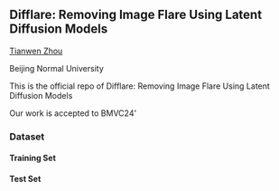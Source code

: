 ## Difflare: Removing Image Flare Using Latent Diffusion Models


[Tianwen Zhou](https://zhoutianwen.com/)

Beijing Normal University

This is the official repo of Difflare: Removing Image Flare Using Latent Diffusion Models 

Our work is accepted to BMVC24'

### Dataset
#### Training Set
#### Test Set

